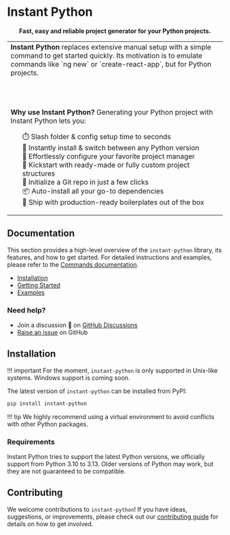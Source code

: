 # Instant Python

<div align="center">
    <b>Fast, easy and reliable project generator for your Python projects.</b>
</div>

<div align="center"><table><tr><td>
<b>Instant Python</b> replaces extensive manual setup with a simple command to get started quickly. Its motivation is to emulate
commands like `ng new` or `create-react-app`, but for Python projects.

<br><br>

<b>Why use Instant Python?</b> Generating your Python project with Instant Python lets you:

<ul style="list-style-type: none">
  <li>⏱️ Slash folder & config setup time to seconds</li>
  <li>🐍 Instantly install & switch between any Python version</li>
  <li>🔧 Effortlessly configure your favorite project manager</li>
  <li>📁 Kickstart with ready-made or fully custom project structures</li>
  <li>🔄 Initialize a Git repo in just a few clicks</li>
  <li>📦 Auto-install all your go-to dependencies</li>
  <li>🚀 Ship with production-ready boilerplates out of the box</li>
</ul>

</td></tr></table></div>

## Documentation

This section provides a high-level overview of the `instant-python` library, its features, and how to get started. 
For detailed instructions and examples, please refer to the [Commands documentation](../guide/command_config.md).

- [Installation](#installation)
- [Getting Started](getting_started.md)
- [Examples](../examples/configuration.md)

### Need help?

-   Join a discussion 💬 on [GitHub Discussions]
-   [Raise an issue][GitHub Issues] on GitHub

[GitHub Discussions]: https://github.com/dimanu-py/instant-python/discussions
[GitHub Issues]: https://github.com/dimanu-py/instant-python/issues

## Installation

!!! important
    For the moment, `instant-python` is only supported in Unix-like systems. Windows support is coming soon.

The latest version of `instant-python` can be installed from PyPI:

```bash
pip install instant-python
```

!!! tip
    We highly recommend using a virtual environment to avoid conflicts with other Python packages.

### Requirements

Instant Python tries to support the latest Python versions, we officially support from Python 3.10 to 3.13.
Older versions of Python may work, but they are not guaranteed to be compatible.

[//]: # (### Do Not Track)

[//]: # ()
[//]: # (In order to get better insights about the usage of the library, we collect anonymous usage data. The only)

[//]: # (data we collect is the commands you run. No personal data is collected as part of this request.)

[//]: # ()
[//]: # (You can disable this feature by setting the environment variable `INSTANT_PYTHON_NO_TRACK` to `1` or )

[//]: # (passing the `--no-track` option to any command.)

## Contributing

We welcome contributions to `instant-python`! If you have ideas, suggestions, or improvements, please check out our
[contributing guide](contributing.md) for details on how to get involved.
